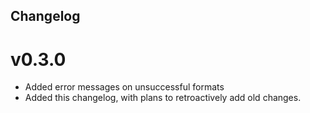 Changelog
---------

v0.3.0
======

 * Added error messages on unsuccessful formats
 * Added this changelog, with plans to retroactively add old changes. 
